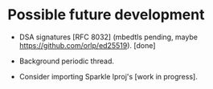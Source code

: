 # Possible future development

* DSA signatures [RFC 8032] (mbedtls pending, maybe https://github.com/orlp/ed25519). [done]

* Background periodic thread.

* Consider importing Sparkle lproj's [work in progress].

